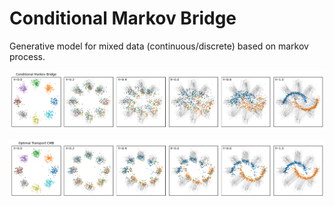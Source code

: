 # Conditional Markov Bridge

Generative model for mixed data (continuous/discrete) based on markov process.

![Model](examples/8gauss2moons_cmb_trajectories.png)

![Model](examples/8gauss2moons_ot-cmb_trajectories.png)

